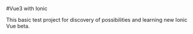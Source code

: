 #Vue3 with Ionic

This basic test project for discovery of possibilities and learning new Ionic Vue beta.
